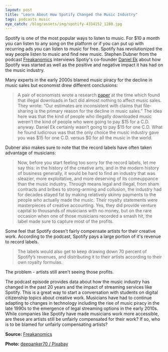 ```yaml
---
layout: post
title: "Learn About How Spotify Changed the Music Industry"
tags: podcasts music
eye_catch: /blog/assets/img/spotify-4334152_1280.jpg
---
```


Spotify is one of the most popular ways to listen to music.  For $10 a month you can listen to any song on the platform or if you can put up with recurring ads you can listen to music for free.  Spotify has revolutionized the way people listen to music and find new music.  Stephen Dubner from the podcast [Freakanomics]( http://freakonomics.com/ ) interviews Spotiy's co-founder [Daniel Ek]( https://twitter.com/eldsjal) about how Spotify was started as well as the positive and negative impact it has had on the music industry.

<!--more-->

Many experts in the early 2000s blamed music piracy for the decline in music sales but economist drew different conclusions:

> A pair of economists wrote a research [paper](https://www.journals.uchicago.edu/doi/full/10.1086/511995) at the time which found that illegal downloads in fact did almost nothing to affect music sales. They wrote: “Our estimates are inconsistent with claims that file-sharing is the primary reason for the decline in music sales.” The idea here was that the kind of people who illegally downloaded music weren’t the kind of people who were going to pay $15 for a C.D. anyway. Daniel Ek certainly wasn’t going to pay $15 for one C.D. What he found ludicrous was that the only choice the music industry gave you was $15 for one C.D. versus $0 for all the music in the world. 

Dubner also makes sure to note that the record labels have often taken advantage of musicians:

> Now, before you start feeling too sorry for the record labels, let me say this: in the history of the creative arts, and in the modern history of business generally, it would be hard to find an industry that was sleazier, more exploitative, and more deserving of its comeuppance than the music industry. Through means legal and illegal, from sham contracts and bribes to strong-arming and collusion, the industry had for decades stayed fat by making relatively skinny payments to the people who actually made the music. Their royalty statements were masterpieces of creative accounting. Yes, they did provide venture capital to thousands of musicians with no money, but on the rare occasion when one of those musicians recorded a smash hit, the label made sure to capture most of the profits. 

Some feel that Spotify doesn't fairly compensate artists for their creative work.  According to the podcast, Spotify pays a large portion of it's revenue to record labels.  

> The labels would also get to keep drawing down 70 percent of Spotify’s revenues, and distributing it to their artists according to their own royalty formulas. 

The problem - artists still aren't seeing those profits.

The podcast episode provides data about how the music industry has changed in the past 20 years and the impact of streaming services like Spotify.  This is a great way to start a conversation with students on digital citizenship topics about creative work.  Musicians have had to continue adapting to changes in technology including the rise of music piracy in the late 1990s to the emergence of legal streaming options in the early 2010s.   While companies like Spotify have made musicians work more accessible, are these are artists still be unfairly compensated for their work?  If so, who is to be blamed for unfairly compensating artists?

**Source:**  [Freakanomics]( http://freakonomics.com/podcast/spotify/ )

**Photo:** [deepanker70 / Pixabay](https://pixabay.com/images/id-4334152/)